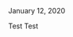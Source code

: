 <html>
<head><title>Testing a test</title></head>
<body>
<div class="entry-meta"><a class="entry-date published">January 12, 2020</a></div>
<p>Test Test

